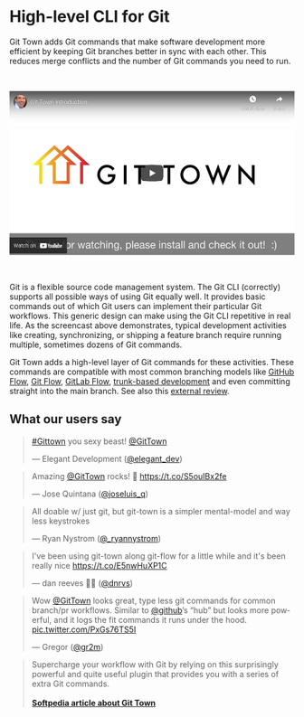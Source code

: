 # High-level CLI for Git

Git Town adds Git commands that make software development more efficient by
keeping Git branches better in sync with each other. This reduces merge
conflicts and the number of Git commands you need to run.

<br>
<p align="center">
  <a href="https://youtu.be/4QDgQajqxRw" target="_blank">
    <img src="video.jpg" width="517" height="290" alt="screencast">
  </a>
</p>
<br>

Git is a flexible source code management system. The Git CLI (correctly)
supports all possible ways of using Git equally well. It provides basic commands
out of which Git users can implement their particular Git workflows. This
generic design can make using the Git CLI repetitive in real life. As the
screencast above demonstrates, typical development activities like creating,
synchronizing, or shipping a feature branch require running multiple, sometimes
dozens of Git commands.

Git Town adds a high-level layer of Git commands for these activities. These
commands are compatible with most common branching models like
[GitHub Flow](https://docs.github.com/en/get-started/quickstart/github-flow),
[Git Flow](https://www.atlassian.com/git/tutorials/comparing-workflows/gitflow-workflow),
[GitLab Flow](https://docs.gitlab.com/ee/topics/gitlab_flow.html),
[trunk-based development](https://trunkbaseddevelopment.com) and even committing
straight into the main branch. See also this
[external review](https://www.softpedia.com/get/Programming/Other-Programming-Files/Git-Town.shtml).

## What our users say

<p align="center">

<blockquote class="twitter-tweet">
  <p lang="en" dir="ltr">
    <a href="https://twitter.com/hashtag/Gittown">#Gittown</a> you sexy beast!
    <a href="https://twitter.com/GitTown">@GitTown</a>
  </p>
  &mdash; Elegant Development (<a href="https://twitter.com/elegant_dev/status/935643502754615297">@elegant_dev</a>)
</blockquote>

<blockquote class="twitter-tweet">
  <p lang="en" dir="ltr">
    Amazing <a href="https://twitter.com/GitTown">@GitTown</a> rocks! 🚀
    <a href="https://t.co/S5ouIBx2fe">https://t.co/S5ouIBx2fe</a>
  </p>
  &mdash; Jose Quintana (<a href="https://twitter.com/joseluis_q/status/958632011777957888">@joseluis_q</a>)
</blockquote>

<blockquote class="twitter-tweet">
  <p lang="en" dir="ltr">
    All doable w/ just git, but git-town is a simpler mental-model and way less keystrokes
  </p>
  &mdash; Ryan Nystrom (<a href="https://twitter.com/_ryannystrom/status/1155840573653356544">@_ryannystrom</a>)
</blockquote>

<blockquote class="twitter-tweet">
  <p lang="en" dir="ltr">
    I&#39;ve been using git-town along git-flow for a little while and it&#39;s been really nice
    <a href="https://t.co/E5nwHuXP1C">https://t.co/E5nwHuXP1C</a>
  </p>&mdash;
  dan reeves 🏳️‍🌈 (<a href="https://twitter.com/dnrvs/status/885081044847915010">@dnrvs</a>)
</blockquote>

<blockquote class="twitter-tweet">
  <p lang="en" dir="ltr">
  Wow <a href="https://twitter.com/GitTown">@GitTown</a> looks great, type less git commands for common branch/pr workflows.
  Similar to <a href="https://twitter.com/github">@github</a>’s “hub” but looks more powerful, and it logs the fit commands it runs under the hood.
  <a href="https://t.co/PxGs76TS5I">pic.twitter.com/PxGs76TS5I</a></p>
  &mdash; Gregor (<a href="https://twitter.com/gr2m/status/983913843351957504">@gr2m</a>)
</blockquote>

<blockquote>
  Supercharge your workflow with Git by relying on this surprisingly powerful
  and quite useful plugin that provides you with a series of extra Git commands.
  <br><br>
  <b>
    <a href="https://www.softpedia.com/get/Programming/Other-Programming-Files/Git-Town.shtml">
      Softpedia article about Git Town
    </a>
  </b>
</blockquote>

</p>

<script async src="https://platform.twitter.com/widgets.js" charset="utf-8"></script>
